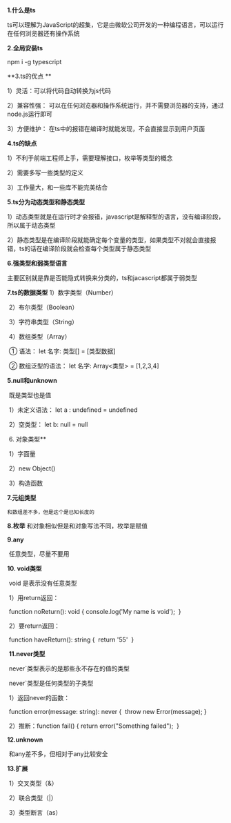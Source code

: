**1.什么是ts**

ts可以理解为JavaScript的超集，它是由微软公司开发的一种编程语言，可以运行在任何浏览器还有操作系统



**2.全局安装ts**

 npm i -g typescript



**3.ts的优点 **

   1）灵活：可以将代码自动转换为js代码 

   2）兼容性强： 可以在任何浏览器和操作系统运行，并不需要浏览器的支持，通过node.js运行即可

   3）方便维护： 在ts中的报错在编译时就能发现，不会直接显示到用户页面



**4.ts的缺点**

   1）不利于前端工程师上手，需要理解接口，枚举等类型的概念

   2）需要多写一些类型的定义

   3）工作量大，和一些库不能完美结合



**5.ts分为动态类型和静态类型**

   1）动态类型就是在运行时才会报错，javascript是解释型的语言，没有编译阶段，所以属于动态类型

   2）静态类型是在编译阶段就能确定每个变量的类型，如果类型不对就会直接报错，ts的话在编译阶段就会检查每个类型属于静态类型



**6.强类型和弱类型语言**

主要区别就是靠是否能隐式转换来分类的，ts和jacascript都属于弱类型



**7.ts的数据类型**
   1）数字类型（Number）

​    2）布尔类型（Boolean）

​    3）字符串类型（String）

​    4）数组类型（Array）

​          ① 语法： let 名字: 类型[] = [类型数据]    

​          ② 数组泛型的语法：  let 名字: Array<类型> = [1,2,3,4]  



   **5.null和unknown**

​	既是类型也是值

​        1）未定义语法： let a : undefined = undefined   

​        2）空类型： let b: null = null



​    6.  对象类型**

​		1）字面量

​		2）new Object()

​		3）构造函数



  **7.元组类型**

   	和数组差不多，但是这个是已知长度的



  **8.枚举**
   	和对象相似但是和对象写法不同，枚举是赋值



  **9.any**

​		任意类型，尽量不要用



 **10. void类型**

​	void 是表示没有任意类型

​	1）用return返回：

​			function noReturn(): void {
   			  console.log('My name is void');
​			}

​	2）要return返回：

​			function haveReturn(): string {
​    			  return '55'
​			}



​    **11.never类型**

​	never`类型表示的是那些永不存在的值的类型

​	never`类型是任何类型的子类型

​	1）返回never的函数：

​		 function error(message: string): never {
​    			   throw new Error(message);
​			}

​	2）推断：function fail() {
   			return error("Something failed");
​		}



**12.unknown**

​	和any差不多，但相对于any比较安全



**13.扩展**

​	1）交叉类型（&）

​	2）联合类型（|）

​	3）类型断言（as）